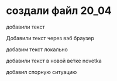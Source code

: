﻿# создали файл 20_04

добавили текст

Добавили текст через вэб браузер

добавим текст локально

добавили текст в новой ветке novetka

добавил спорную ситуацию
